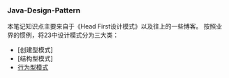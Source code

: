 ### Java-Design-Pattern
本笔记知识点主要来自于《Head First设计模式》以及往上的一些博客。
按照业界的惯例，将23中设计模式分为三大类：
* [创建型模式]
* [结构型模式]
* [行为型模式]()
